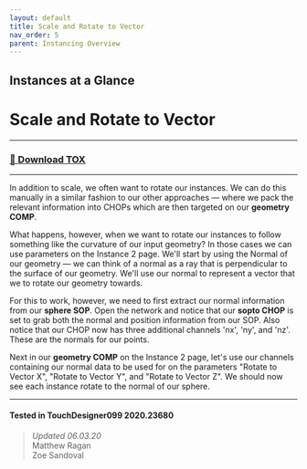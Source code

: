 ```yaml
---
layout: default
title: Scale and Rotate to Vector
nav_order: 5
parent: Instancing Overview
---
```


## Instances at a Glance
# Scale and Rotate to Vector

----

### [:floppy_disk: Download TOX](https://github.com/mir-lab/touchdesigner-instancing-examples-code/raw/main/tox/001-overview/container_simple_scale_rotate_to_vector.tox)

----

In addition to scale, we often want to rotate our instances. We can do this manually in a similar fashion to our other approaches — where we pack the relevant information into CHOPs which are then targeted on our **geometry COMP**. 

What happens, however, when we want to rotate our instances to follow something like the curvature of our input geometry? In those cases we can use parameters on the Instance 2 page. We'll start by using the Normal of our geometry — we can think of a normal as a ray that is perpendicular to the surface of our geometry. We'll use our normal to represent a vector that we to rotate our geometry towards. 

For this to work, however, we need to first extract our normal information from our **sphere SOP**. Open the network and notice that our **sopto CHOP** is set to grab both the normal and position information from our SOP. Also notice that our CHOP now has three additional channels 'nx', 'ny', and 'nz'. These are the normals for our points. 

Next in our **geometry COMP** on the Instance 2 page, let's use our channels containing our normal data to be used for on the parameters "Rotate to Vector X", "Rotate to Vector Y", and "Rotate to Vector Z". We should now see each instance rotate to the normal of our sphere.

---

#### Tested in TouchDesigner099 2020.23680 
>*Updated 06.03.20*  
Matthew Ragan  
Zoe Sandoval  